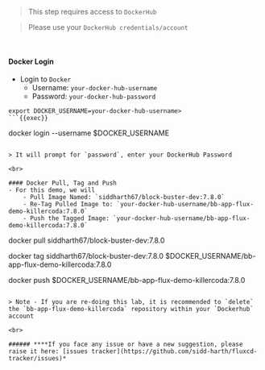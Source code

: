 > This step requires access to `DockerHub`

> Please use your `DockerHub credentials/account`

<br>

#### Docker Login
- Login to `Docker`
    - Username: `your-docker-hub-username`
    - Password: `your-docker-hub-password`

```
export DOCKER_USERNAME=your-docker-hub-username>
```{{exec}}

```
docker login --username $DOCKER_USERNAME
```{{exec}}

> It will prompt for `password`, enter your DockerHub Password

<br>

#### Docker Pull, Tag and Push
- For this demo, we will 
    - Pull Image Named: `siddharth67/block-buster-dev:7.8.0`
    - Re-Tag Pulled Image to: `your-docker-hub-username/bb-app-flux-demo-killercoda:7.8.0`
    - Push the Tagged Image: `your-docker-hub-username/bb-app-flux-demo-killercoda:7.8.0`

```
docker pull siddharth67/block-buster-dev:7.8.0

docker tag siddharth67/block-buster-dev:7.8.0  $DOCKER_USERNAME/bb-app-flux-demo-killercoda:7.8.0

docker push $DOCKER_USERNAME/bb-app-flux-demo-killercoda:7.8.0
```{{exec}}

> Note - If you are re-doing this lab, it is recommended to `delete` the `bb-app-flux-demo-killercoda` repository within your `Dockerhub` account

<br>

###### ****If you face any issue or have a new suggestion, please raise it here: [issues tracker](https://github.com/sidd-harth/fluxcd-tracker/issues)*
